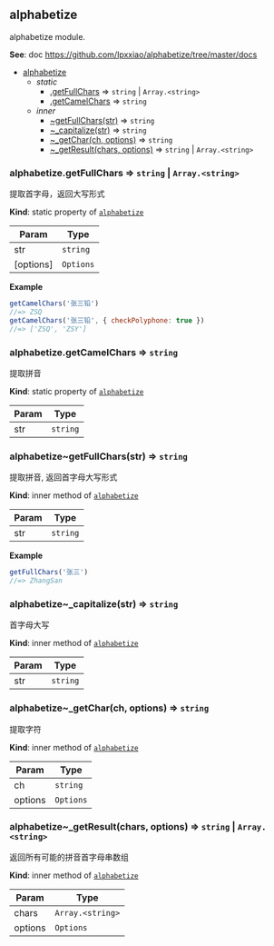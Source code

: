 <a name="module_alphabetize"></a>

## alphabetize
<p>alphabetize module.</p>

**See**: doc https://github.com/Ipxxiao/alphabetize/tree/master/docs  

* [alphabetize](#module_alphabetize)
    * _static_
        * [.getFullChars](#module_alphabetize.getFullChars) ⇒ <code>string</code> \| <code>Array.&lt;string&gt;</code>
        * [.getCamelChars](#module_alphabetize.getCamelChars) ⇒ <code>string</code>
    * _inner_
        * [~getFullChars(str)](#module_alphabetize..getFullChars) ⇒ <code>string</code>
        * [~_capitalize(str)](#module_alphabetize.._capitalize) ⇒ <code>string</code>
        * [~_getChar(ch, options)](#module_alphabetize.._getChar) ⇒ <code>string</code>
        * [~_getResult(chars, options)](#module_alphabetize.._getResult) ⇒ <code>string</code> \| <code>Array.&lt;string&gt;</code>

<a name="module_alphabetize.getFullChars"></a>

### alphabetize.getFullChars ⇒ <code>string</code> \| <code>Array.&lt;string&gt;</code>
<p>提取首字母，返回大写形式</p>

**Kind**: static property of [<code>alphabetize</code>](#module_alphabetize)  

| Param | Type |
| --- | --- |
| str | <code>string</code> | 
| [options] | <code>Options</code> | 

**Example**  
```js
getCamelChars('张三铅')
//=> ZSQ
getCamelChars('张三铅', { checkPolyphone: true })
//=> ['ZSQ', 'ZSY']
```
<a name="module_alphabetize.getCamelChars"></a>

### alphabetize.getCamelChars ⇒ <code>string</code>
<p>提取拼音</p>

**Kind**: static property of [<code>alphabetize</code>](#module_alphabetize)  

| Param | Type |
| --- | --- |
| str | <code>string</code> | 

<a name="module_alphabetize..getFullChars"></a>

### alphabetize~getFullChars(str) ⇒ <code>string</code>
<p>提取拼音, 返回首字母大写形式</p>

**Kind**: inner method of [<code>alphabetize</code>](#module_alphabetize)  

| Param | Type |
| --- | --- |
| str | <code>string</code> | 

**Example**  
```js
getFullChars('张三')
//=> ZhangSan
```
<a name="module_alphabetize.._capitalize"></a>

### alphabetize~\_capitalize(str) ⇒ <code>string</code>
<p>首字母大写</p>

**Kind**: inner method of [<code>alphabetize</code>](#module_alphabetize)  

| Param | Type |
| --- | --- |
| str | <code>string</code> | 

<a name="module_alphabetize.._getChar"></a>

### alphabetize~\_getChar(ch, options) ⇒ <code>string</code>
<p>提取字符</p>

**Kind**: inner method of [<code>alphabetize</code>](#module_alphabetize)  

| Param | Type |
| --- | --- |
| ch | <code>string</code> | 
| options | <code>Options</code> | 

<a name="module_alphabetize.._getResult"></a>

### alphabetize~\_getResult(chars, options) ⇒ <code>string</code> \| <code>Array.&lt;string&gt;</code>
<p>返回所有可能的拼音首字母串数组</p>

**Kind**: inner method of [<code>alphabetize</code>](#module_alphabetize)  

| Param | Type |
| --- | --- |
| chars | <code>Array.&lt;string&gt;</code> | 
| options | <code>Options</code> | 

